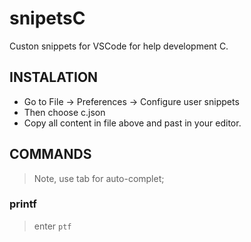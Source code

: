 # snipetsC
Custon snippets for VSCode for help development C.

## INSTALATION
- Go to File -> Preferences -> Configure user snippets
- Then choose c.json
- Copy all content in file above and past in your editor.

## COMMANDS
> Note, use tab for auto-complet;

### printf
> enter `ptf`
